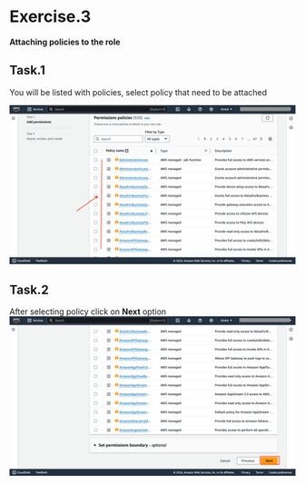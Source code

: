  
 

# Exercise.3
**Attaching policies to the role**

## Task.1

You will be listed with policies, select policy that need to be attached

![img](labvalid-img7.png)

## Task.2


After selecting policy click on **Next** option
![img](labvalid-img8.png)

<question source="https://raw.githubusercontent.com/Sahil-8577/role_lab_guide_ques/main/lab_guide/valid-quest2.md" />
 
